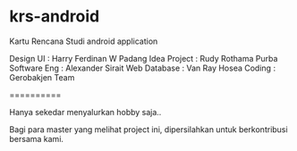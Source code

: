 krs-android
===========

Kartu Rencana Studi android application

Design UI    : Harry Ferdinan W Padang
Idea Project : Rudy Rothama Purba
Software Eng : Alexander Sirait
Web Database : Van Ray Hosea
Coding       : Gerobakjen Team

==========

Hanya sekedar menyalurkan hobby saja..

Bagi para master yang melihat project ini, dipersilahkan untuk berkontribusi bersama kami.
